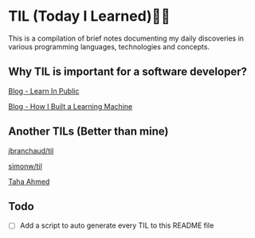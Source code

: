 # TIL (Today I Learned)👨‍💻


This is a compilation of brief notes documenting my daily discoveries in various programming languages, technologies and concepts.

## Why TIL is important for a software developer?

[Blog - Learn In Public](https://www.swyx.io/learn-in-public)

[Blog - How I Built a Learning Machine](https://dev.to/jbranchaud/how-i-built-a-learning-machine-45k9)

## Another TILs (Better than mine)

[jbranchaud/til](https://github.com/jbranchaud/til)

[simonw/til](https://github.com/simonw/til)

[Taha Ahmed](https://github.com/taham8875/til?fbclid=IwAR0WIRNrUUmViq77JJseTmdoIKPp_cmS9AYhKHAZsqpRgrI_5OYng8_Z0rk)

## Todo

- [ ] Add a script to auto generate every TIL to this README file
